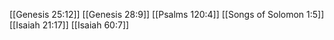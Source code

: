 [[Genesis 25:12]]
[[Genesis 28:9]]
[[Psalms 120:4]]
[[Songs of Solomon 1:5]]
[[Isaiah 21:17]]
[[Isaiah 60:7]]
